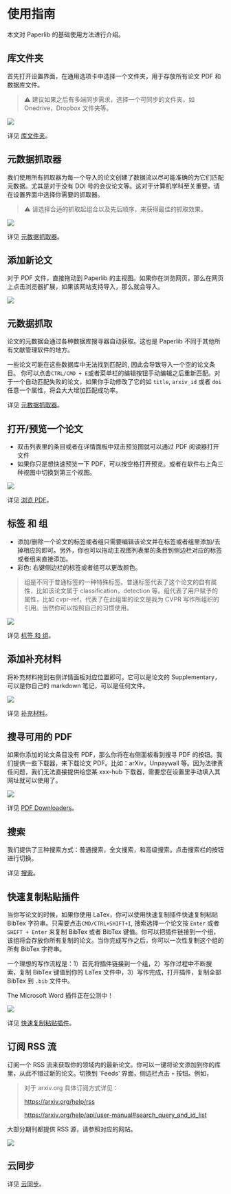 # 使用指南

本文对 Paperlib 的基础使用方法进行介绍。

## 库文件夹

首先打开设置界面，在通用选项卡中选择一个文件夹，用于存放所有论文 PDF 和数据库文件。

> ⚠️ 建议如果之后有多端同步需求，选择一个可同步的文件夹，如 Onedrive，Dropbox 文件夹等。


![](/assets/images/getting-started/library-folder.png)

详见 [库文件夹](/doc/others/library-folder)。

## 元数据抓取器

我们使用所有抓取器为每一个导入的论文创建了数据流以尽可能准确的为它们匹配元数据。尤其是对于没有 DOI 号的会议论文等。这对于计算机学科至关重要。请在设置界面中选择你需要的抓取器。

> ⚠️ 请选择合适的抓取起组合以及先后顺序，来获得最佳的抓取效果。

![](/assets/images/getting-started/scraper.png)

详见 [元数据抓取器](/doc/metadata-scraper/)。

## 添加新论文

对于 PDF 文件，直接拖动到 Paperlib 的主视图。如果你在浏览网页，那么在网页上点击浏览器扩展，如果该网站支持导入，那么就会导入。

![](/assets/images/getting-started/add.png)

## 元数据抓取

论文的元数据会通过各种数据库搜寻器自动获取。这也是 Paperlib 不同于其他所有文献管理软件的地方。

一些论文可能在这些数据库中无法找到匹配的, 因此会导致导入一个空的论文条目。 你可以点击`CTRL/CMD + E`或者菜单栏的编辑按钮手动编辑之后重新匹配。对于一个自动匹配失败的论文，如果你手动修改了它的如 `title`, `arxiv_id` 或者 `doi` 任意一个属性，将会大大增加匹配成功率。

详见 [元数据抓取器](/doc/metadata-scraper/)。

## 打开/预览一个论文 

- 双击列表里的条目或者在详情面板中双击预览图就可以通过 PDF 阅读器打开文件
- 如果你只是想快速预览一下 PDF，可以按空格打开预览。或者在软件右上角三种视图中切换到第三个视图。

![](/assets/images/getting-started/preview.png)

详见 [浏览 PDF](/doc/others/view-pdf)。

## 标签 和 组

- 添加/删除一个论文的标签或者组只需要编辑该论文并在标签或者组里添加/去掉相应的即可。另外，你也可以拖动主视图列表里的条目到侧边栏对应的标签或者组来直接添加。
- 彩色: 右键侧边栏的标签或者组可以更改颜色。

> 组是不同于普通标签的一种特殊标签。普通标签代表了这个论文的自有属性，比如该论文属于 classification，detection 等。组代表了用户赋予的属性，比如 cvpr-ref，代表了在此组里的论文是我为 CVPR 写作所组织的引用。当然你可以按照自己的习惯使用。

![](/assets/images/getting-started/edit.png)

详见 [标签 和 组](/doc/tag-folder/)。

## 添加补充材料

将补充材料拖到右侧详情面板对应位置即可。它可以是论文的 Supplementary，可以是你自己的 markdown 笔记，可以是任何文件。

![](/assets/images/getting-started/addsup.png)

详见 [补充材料](/doc/others/supplementary)。

## 搜寻可用的 PDF

如果你添加的论文条目没有 PDF，那么你将在右侧面板看到搜寻 PDF 的按钮。我们提供一些下载器，来下载论文 PDF。比如：arXiv，Unpaywall 等。因为法律责任问题，我们无法直接提供给您某 xxx-hub 下载器，需要您在设置里手动填入其网址就可以使用了。

![](/assets/images/getting-started/locate.png)

详见 [PDF Downloaders](/doc/pdf-downloader/)。

## 搜索

我们提供了三种搜索方式：普通搜索，全文搜索，和高级搜索。点击搜索栏的按钮进行切换。

详见 [搜索](/doc/search/)。

## 快速复制粘贴插件

当你写论文的时候，如果你使用 LaTex，你可以使用快速复制插件快速复制粘贴 BibTex 字符串。只需要点击`CMD/CTRL+SHIFT+I`, 搜索选择一个论文按 `Enter` 或者 `SHIFT + Enter` 来复制 BibTex 或者 BibTex 键值。你可以把插件链接到一个组，该组将会存放你所有复制的论文。当你完成写作之后，你可以一次性复制这个组的所有 BibTex 字符串。

一个理想的写作流程是：1）首先将插件链接到一个组，2）写作过程中不断搜索，复制 BibTex 键值到你的 LaTex 文件中，3）写作完成，打开插件，复制全部 BibTex 到 `.bib` 文件中。

The Microsoft Word 插件正在公测中！

<img style="box-shadow: none" src="/assets/images/getting-started/plugin.png" />

详见 [快速复制粘贴插件](/doc/quick-copy-paste-plugin/)。

## 订阅 RSS 流

订阅一个 RSS 流来获取你的领域内的最新论文。你可以一键将论文添加到你的库里，从此不错过新的论文。切换到 'Feeds' 界面，侧边栏点击 `+` 按钮。例如，

> 对于 arxiv.org 具体订阅方式详见：
> 
> https://arxiv.org/help/rss
> 
> https://arxiv.org/help/api/user-manual#search_query_and_id_list

大部分期刊都提供 RSS 源，请参照对应的网站。

![](/assets/images/getting-started/feedadd.png)

## 云同步

详见 [云同步](/doc/cloud-sync/setup)。
